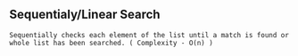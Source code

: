 ## Sequentialy/Linear Search
    Sequentially checks each element of the list until a match is found or whole list has been searched. ( Complexity - O(n) )
